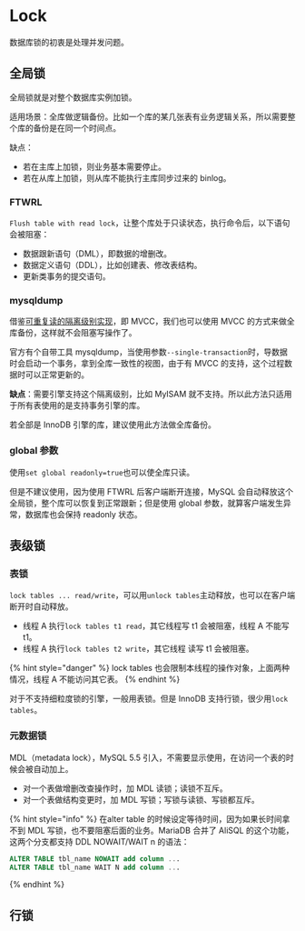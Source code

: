 # Lock

数据库锁的初衷是处理并发问题。

## 全局锁

全局锁就是对整个数据库实例加锁。

适用场景：全库做逻辑备份。比如一个库的某几张表有业务逻辑关系，所以需要整个库的备份是在同一个时间点。

缺点：

* 若在主库上加锁，则业务基本需要停止。
* 若在从库上加锁，则从库不能执行主库同步过来的 binlog。

### FTWRL

`Flush table with read lock`，让整个库处于只读状态，执行命令后，以下语句会被阻塞：

* 数据跟新语句（DML），即数据的增删改。
* 数据定义语句（DDL），比如创建表、修改表结构。
* 更新类事务的提交语句。

### mysqldump

借鉴[可重复读的隔离级别实现](transaction.md#shi-xian-yuan-li)，即 MVCC，我们也可以使用 MVCC 的方式来做全库备份，这样就不会阻塞写操作了。

官方有个自带工具 mysqldump，当使用参数`--single-transaction`时，导数据时会启动一个事务，拿到全库一致性的视图，由于有 MVCC 的支持，这个过程数据时可以正常更新的。

**缺点**：需要引擎支持这个隔离级别，比如 MyISAM 就不支持。所以此方法只适用于所有表使用的是支持事务引擎的库。

若全部是 InnoDB 引擎的库，建议使用此方法做全库备份。

### global 参数

使用`set global readonly=true`也可以使全库只读。

但是不建议使用，因为使用 FTWRL 后客户端断开连接，MySQL 会自动释放这个全局锁，整个库可以恢复到正常跟新；但是使用 global 参数，就算客户端发生异常，数据库也会保持 readonly 状态。

## 表级锁

### 表锁

`lock tables ... read/write`，可以用`unlock tables`主动释放，也可以在客户端断开时自动释放。

* 线程 A 执行`lock tables t1 read`，其它线程写 t1 会被阻塞，线程 A 不能写 t1。
* 线程 A 执行`lock tables t2 write`，其它线程 读写 t1 会被阻塞。

{% hint style="danger" %}
lock tables 也会限制本线程的操作对象，上面两种情况，线程 A 不能访问其它表。
{% endhint %}

对于不支持细粒度锁的引擎，一般用表锁。但是 InnoDB 支持行锁，很少用`lock tables`。

### 元数据锁

MDL（metadata lock），MySQL 5.5 引入，不需要显示使用，在访问一个表的时候会被自动加上。

* 对一个表做增删改查操作时，加 MDL 读锁；读锁不互斥。
* 对一个表做结构变更时，加 MDL 写锁；写锁与读锁、写锁都互斥。

{% hint style="info" %}
在alter table 的时候设定等待时间，因为如果长时间拿不到 MDL 写锁，也不要阻塞后面的业务。MariaDB 合并了 AliSQL 的这个功能，这两个分支都支持 DDL NOWAIT/WAIT n 的语法：

```sql
ALTER TABLE tbl_name NOWAIT add column ...
ALTER TABLE tbl_name WAIT N add column ... 
```
{% endhint %}

## 行锁

